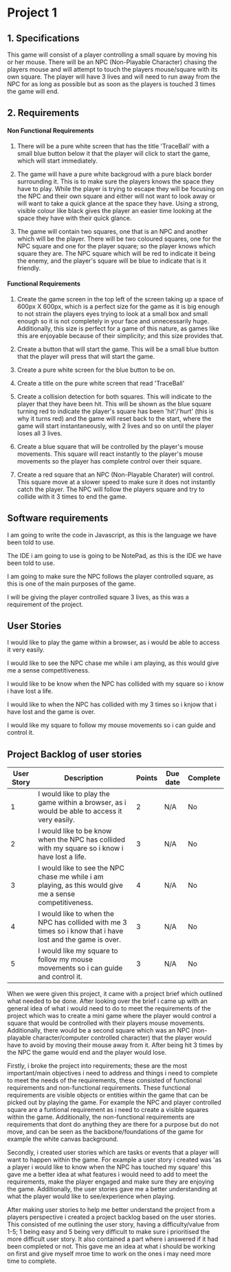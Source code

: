 # Project 1

## 1. Specifications
This game will consist of a player controlling a small square by moving his or her mouse. There will be an NPC (Non-Playable Character) chasing the players mouse and will attempt to touch the players mouse/square with its own square. The player will have 3 lives and will need to run away from the NPC for as long as possible but as soon as the players is touched 3 times the game will end.

## 2. Requirements
#### Non Functional Requirements
1. There will be a pure white screen that has the title 'TraceBall' with a small blue button below it that the player will click to start the game, which will start immediately.

2. The game will have a pure white backgroud with a pure black border surrounding it. This is to make sure the players knows the space they have to play. While the player is trying to escape they will be focusing on the NPC and their own square and either will not want to look away or will want to take a quick glance at the space they have. Using a strong, visible colour like black gives the player an easier time looking at the space they have with their quick glance. 

3. The game will contain two squares, one that is an NPC and another which will be the player. There will be two coloured squares, one for the NPC square and one for the player square; so the player knows which square they are. The NPC square which will be red to indicate it being the enemy, and the player's square will be blue to indicate that is it friendly.

#### Functional Requirements
1. Create the game screen in the top left of the screen taking up a space of 600px X 600px, which is a perfect size for the game as it is big enough to not strain the players eyes trying to look at a small box and small enough so it is not completely in your face and unnecessarily huge. Additionally, this size is perfect for a game of this nature, as games like this are enjoyable because of their simplicity; and this size provides that.

2. Create a button that will start the game. This will be a small blue button that the player will press that will start the game.

3. Create a pure white screen for the blue button to be on.

4. Create a title on the pure white screen that read 'TraceBall'

5. Create a collision detection for both squares. This will indicate to the player that they have been hit. This will be shown as the blue square turning red to indicate the player's square has been 'hit'/'hurt' (this is why it turns red) and the game will reset back to the start, where the game will start instantaneously, with 2 lives and so on until the player loses all 3 lives.

6. Create a blue square that will be controlled by the player's mouse movements. This square will react instantly to the player's mouse movements so the player has complete control over their square.

7. Create a red square that an NPC (Non-Playable Charater) will control. This square move at a slower speed to make sure it does not instantly catch the player. The NPC will follow the players square and try to collide with it 3 times to end the game.

## Software requirements 
I am going to write the code in Javascript, as this is the language we have been told to use.

The IDE i am going to use is going to be NotePad, as this is the IDE we have been told to use.

I am going to make sure the NPC follows the player controlled square, as this is one of the main purposes of the game.

I will be giving the player controlled square 3 lives, as this was a requirement of the project.


## User Stories

I would like to play the game within a browser, as i would be able to access it very easily.

I would like to see the NPC chase me while i am playing, as this would give me a sense competitiveness.

I would like to be know when the NPC has collided with my square so i know i have lost a life.

I would like to when the NPC has collided with my 3 times so i knjow that i have lost and the game is over.

I would like my square to follow my mouse movements so i can guide and control it.

## Project Backlog of user stories

|User Story|Description|Points|Due date|Complete|
|----------|------------------------------------------------------------------------------------------------|--------------|-------|---|
| 1 |I would like to play the game within a browser, as i would be able to access it very easily.|2|N/A|No|
| 2 |I would like to be know when the NPC has collided with my square so i know i have lost a life.|3|N/A|No|
| 3 |I would like to see the NPC chase me while i am playing, as this would give me a sense competitiveness.|4|N/A|No|
| 4 |I would like to when the NPC has collided with me 3 times so i know that i have lost and the game is over.|3|N/A|No|
| 5 |I would like my square to follow my mouse movements so i can guide and control it.|3|N/A|No|

When we were given this project, it came with a project brief which outlined what needed to be done. After looking over the brief i came up with an general idea of what i would need to do to meet the requirements of the project which was to create a mini game where the player would control a square that would be controlled with their players mouse movements. Additionally, there would be a second square which was an NPC (non-playable character/computer controlled character) that the player would have to avoid by moving their mouse away from it. After being hit 3 times by the NPC the game would end and the player would lose.

Firstly, i broke the project into requirements; these are the most important/main objectives i need to address and things i need to complete to meet the needs of the requirements, these consisted of functional requirements and non-functional requirements. These functional requirements are visible objects or entities within the game that can be picked out by playing the game. For example the NPC and player controlled square are a funtional requirement as i need to create a visible squares within the game. Additionally, the non-functional requirements are requirements that dont do anything they are there for a purpose but do not move, and can be seen as the backbone/foundations of the game for example the white canvas background.

Secondly, i created user stories which are tasks or events that a player will want to happen within the game. For example a user story i created was 'as a player i would like to know when the NPC has touched my square' this gave me a better idea at what features i would need to add to meet the requirements, make the player engaged and make sure they are enjoying the game. Additionally, the user stories gave me a better understanding at what the player would like to see/experience when playing. 

After making user stories to help me better understand the project from a players perspective i created a project backlog based on the user stories. This consisted of me outlining the user story, having a difficulty/value from 1-5; 1 being easy and 5 being very difficult to make sure i prioritised the more difficult user story. It also contained a part where i answered if it had been completed or not. This gave me an idea at what i should be working on first and give myself mroe time to work on the ones i may need more time to complete.

